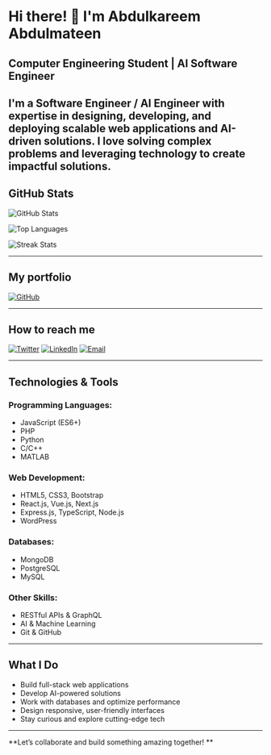 # Hi there! 👋 I'm Abdulkareem Abdulmateen

## Computer Engineering Student | AI Software Engineer 

**I'm a Software Engineer / AI Engineer with expertise in designing, developing, and deploying scalable web applications and AI-driven solutions. I love solving complex problems and leveraging technology to create impactful solutions.**
---

## GitHub Stats

![GitHub Stats](https://github-readme-stats.vercel.app/api?username=karmat-1&show_icons=true&theme=radical&count_private=true)

![Top Languages](https://github-readme-stats.vercel.app/api/top-langs/?username=karmat-1&layout=compact&theme=radical)

![Streak Stats](https://github-readme-streak-stats.herokuapp.com?user=karmat-1&theme=radical&hide_border=false)

---

##  My portfolio

[![GitHub](https://img.shields.io/badge/GitHub-@karmat--1-181717?style=flat-square&logo=github&logoColor=white)](https://github.com/karmat-1?tab=repositories)

---

## How to reach me

[![Twitter](https://img.shields.io/badge/X-@engr_karmat-1DA1F2?style=flat-square&logo=twitter&logoColor=white)](https://x.com/engr_karmat?t=b4eW04hr4luM3u6H7BungQ&s=09)
[![LinkedIn](https://img.shields.io/badge/LinkedIn-Abdulkareem%20Abdulmateen-0077B5?style=flat-square&logo=linkedin&logoColor=white)](https://www.linkedin.com/in/abdulkareem-abdulmateen-551534235)
[![Email](https://img.shields.io/badge/Email-karmateen.2003@gmail.com-D14836?style=flat-square&logo=gmail&logoColor=white)](mailto:karmateen.2003@gmail.com)

---

##  Technologies & Tools

### Programming Languages:
- JavaScript (ES6+)
- PHP
- Python
- C/C++
- MATLAB

### Web Development:
- HTML5, CSS3, Bootstrap
- React.js, Vue.js, Next.js
- Express.js, TypeScript, Node.js
- WordPress

###  Databases:
- MongoDB
- PostgreSQL
- MySQL

### Other Skills:
- RESTful APIs & GraphQL
- AI & Machine Learning
- Git & GitHub

---

##  What I Do

- Build full-stack web applications  
- Develop AI-powered solutions  
- Work with databases and optimize performance  
- Design responsive, user-friendly interfaces  
- Stay curious and explore cutting-edge tech

---

**Let’s collaborate and build something amazing together! **
